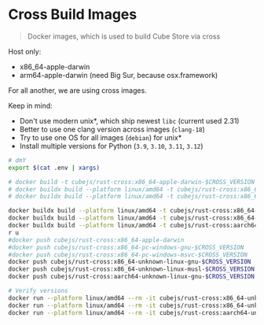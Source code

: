 Cross Build Images
==================

> Docker images, which is used to build Cube Store via cross

Host only:

- x86_64-apple-darwin
- arm64-apple-darwin (need Big Sur, because osx.framework)

For all another, we are using cross images.

Keep in mind:

- Don't use modern unix*, which ship newest `libc` (current used 2.31)
- Better to use one clang version across images (`clang-18`)
- Try to use one OS for all images (`debian`) for unix*
- Install multiple versions for Python (`3.9`, `3.10`, `3.11`, `3.12`)

```sh
# dmY
export $(cat .env | xargs)

# docker build -t cubejs/rust-cross:x86_64-apple-darwin-$CROSS_VERSION -f x86_64-apple-darwin.Dockerfile .
# docker buildx build --platform linux/amd64 -t cubejs/rust-cross:x86_64-pc-windows-gnu-$CROSS_VERSION -f x86_64-pc-windows-gnu.Dockerfile .
# docker buildx build --platform linux/amd64 -t cubejs/rust-cross:x86_64-pc-windows-msvc-$CROSS_VERSION -f x86_64-pc-windows-msvc.Dockerfile .

docker buildx build --platform linux/amd64 -t cubejs/rust-cross:x86_64-unknown-linux-gnu-$CROSS_VERSION -f x86_64-unknown-linux-gnu.Dockerfile .
docker buildx build --platform linux/amd64 -t cubejs/rust-cross:x86_64-unknown-linux-musl-$CROSS_VERSION -f x86_64-unknown-linux-musl.Dockerfile .
docker buildx build --platform linux/amd64 -t cubejs/rust-cross:aarch64-unknown-linux-gnu-$CROSS_VERSION -f aarch64-unknown-linux-gnu.Dockerfile .
r u
#docker push cubejs/rust-cross:x86_64-apple-darwin
#docker push cubejs/rust-cross:x86_64-pc-windows-gnu-$CROSS_VERSION
#docker push cubejs/rust-cross:x86_64-pc-windows-msvc-$CROSS_VERSION
docker push cubejs/rust-cross:x86_64-unknown-linux-gnu-$CROSS_VERSION
docker push cubejs/rust-cross:x86_64-unknown-linux-musl-$CROSS_VERSION
docker push cubejs/rust-cross:aarch64-unknown-linux-gnu-$CROSS_VERSION

# Verify versions
docker run --platform linux/amd64 --rm -it cubejs/rust-cross:x86_64-unknown-linux-gnu-$CROSS_VERSION cc --version
docker run --platform linux/amd64 --rm -it cubejs/rust-cross:x86_64-unknown-linux-gnu-buster-$CROSS_VERSION cc --version
docker run --platform linux/amd64 --rm -it cubejs/rust-cross:aarch64-unknown-linux-gnu-$CROSS_VERSION cc --version
```
